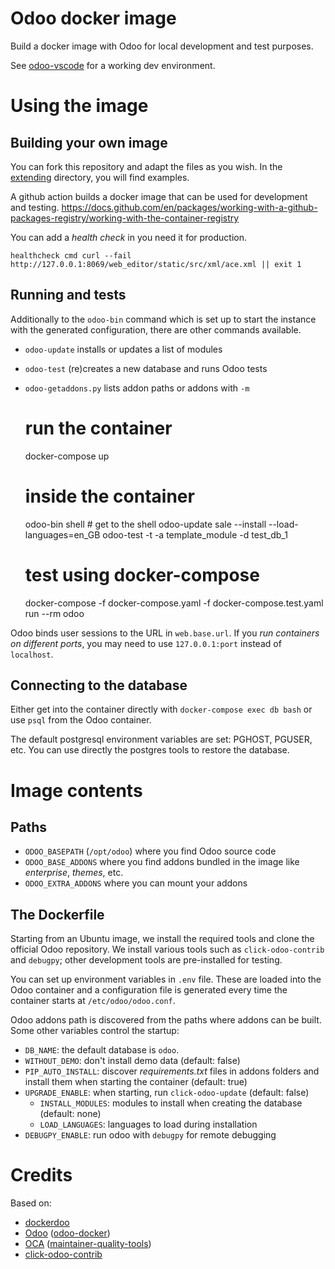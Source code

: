 # Odoo docker image

Build a docker image with Odoo for local development and test purposes.

See [odoo-vscode](https://github.com/kmagusiak/odoo-vscode)
for a working dev environment.

# Using the image

## Building your own image

You can fork this repository and adapt the files as you wish.
In the [extending](./extending/README.md) directory, you will find examples.

A github action builds a docker image that can be used for development
and testing.
https://docs.github.com/en/packages/working-with-a-github-packages-registry/working-with-the-container-registry

You can add a *health check* in you need it for production.

	healthcheck cmd curl --fail http://127.0.0.1:8069/web_editor/static/src/xml/ace.xml || exit 1

## Running and tests

Additionally to the `odoo-bin` command which is set up to start the
instance with the generated configuration, there are other commands available.

- `odoo-update` installs or updates a list of modules
- `odoo-test` (re)creates a new database and runs Odoo tests
- `odoo-getaddons.py` lists addon paths or addons with `-m`

	# run the container
	docker-compose up

	# inside the container
	odoo-bin shell  # get to the shell
	odoo-update sale --install --load-languages=en_GB
	odoo-test -t -a template_module -d test_db_1

	# test using docker-compose
	docker-compose -f docker-compose.yaml -f docker-compose.test.yaml run --rm odoo

Odoo binds user sessions to the URL in `web.base.url`.
If you *run containers on different ports*, you may need to use
`127.0.0.1:port` instead of `localhost`.

## Connecting to the database

Either get into the container directly with `docker-compose exec db bash` or
use `psql` from the Odoo container.

The default postgresql environment variables are set: PGHOST, PGUSER, etc.
You can use directly the postgres tools to restore the database.

# Image contents

## Paths

- `ODOO_BASEPATH` (`/opt/odoo`) where you find Odoo source code
- `ODOO_BASE_ADDONS` where you find addons bundled in the image
  like *enterprise*, *themes*, etc.
- `ODOO_EXTRA_ADDONS` where you can mount your addons

## The Dockerfile

Starting from an Ubuntu image, we install the required tools and clone
the official Odoo repository.
We install various tools such as `click-odoo-contrib` and `debugpy`;
other development tools are pre-installed for testing.

You can set up environment variables in `.env` file.
These are loaded into the Odoo container and a configuration file is generated
every time the container starts at `/etc/odoo/odoo.conf`.

Odoo addons path is discovered from the paths where addons can be built.
Some other variables control the startup:
- `DB_NAME`: the default database is `odoo`.
- `WITHOUT_DEMO`: don't install demo data (default: false)
- `PIP_AUTO_INSTALL`: discover *requirements.txt* files in addons folders and
  install them when starting the container (default: true)
- `UPGRADE_ENABLE`: when starting, run `click-odoo-update` (default: false)
  - `INSTALL_MODULES`: modules to install when creating the database (default: none)
  - `LOAD_LANGUAGES`: languages to load during installation
- `DEBUGPY_ENABLE`: run odoo with `debugpy` for remote debugging

# Credits

Based on:

* [dockerdoo]
* [Odoo] ([odoo-docker])
* [OCA] ([maintainer-quality-tools](https://github.com/OCA/maintainer-quality-tools))
* [click-odoo-contrib]


[click-odoo-contrib]: https://github.com/acsone/click-odoo-contrib
[dockerdoo]: https://github.com/iterativo-git/dockerdoo
[OCA]: https://github.com/OCA
[Odoo]: https://github.com/odoo
[odoo-docker]: https://github.com/odoo/docker
